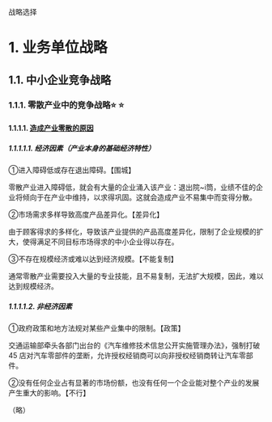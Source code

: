战略选择

# 1. 业务单位战略

## 1.1. 中小企业竞争战略

### 1.1.1. 零散产业中的竞争战略:star: :star: 

#### 1.1.1.1. [造成产业零散的原因](../../../../CPA6in1/CPA6in1/6战略/战略选择.业务单位战略.中小企业.零散产业.零散的原因.md)

##### 1.1.1.1.1. 经济因素（产业本身的基础经济特性）

①进入障碍低或存在退出障碍。【围城】

零散产业进入障碍低，就会有大量的企业涌入该产业：退出院\~i筒，业绩不佳的企业将倾向于在产业中维持，以求得巩固。这就会造成产业不易集中而变得分散。

②市场需求多样导致高度产品差异化。【差异化】

由于顾客得求的多样化，导致该产业提供的产品高度差异化，限制了企业规模的扩大，使得满足不同目标市场得求的中小企业得以存在。

③不存在规模经济或难以达到经济规模。【不能复制】

通常零散产业需要投入大量的专业技能，且不易复制，无法扩大规模，因此，难以达到规模经济。

##### 1.1.1.1.2. 非经济因素

①政府政策和地方法规对某些产业集中的限制。【政策】

交通运输部牵头各部门出台的《汽车维修技术信怠公开实施管理办法》，强制打破45
店对汽车零部件的垄断，允许授权经销商可以向非授权经销商转让汽车零部件。

②没有任何企业占有显著的市场份额，也没有任何一个企业能对整个产业的发展产生重大的影响。【不行】

（略）
